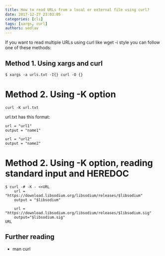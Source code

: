 ```yaml
---
title: How to read URLs from a local or external file using curl?
date: 2017-12-27 23:03:05
categories: [cli]
tags: [xargs, curl]
authors: sedlav
---
```


If you want to read multiple URLs using curl like wget -i style you can follow one of these methods:

## Method 1. Using xargs and curl

```
$ xargs -a urls.txt -I{} curl -O {} 
```

# Method 2. Using -K option

```
curl -K url.txt
```

url.txt has this format:

```
url = "url1"
output = "name1"

url = "url2"
output = "name2"
```

# Method 2. Using -K option, reading standard input and HEREDOC

```
$ curl -# -K - <<URL
    url = "https://download.libsodium.org/libsodium/releases/$libsodium"
    output = "$libsodium"

    url = "https://download.libsodium.org/libsodium/releases/$libsodium.sig"
    output="$libsodium.sig"
URL
```

## Further reading

- man curl
